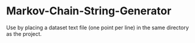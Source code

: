 # Markov-Chain-String-Generator

Use by placing a dataset text file (one point per line) in the same directory as the project.

